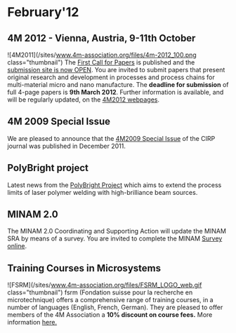 # February'12

<!--break-->
## 4M 2012 - Vienna, Austria, 9-11th October


![4M2011](/sites/www.4m-association.org/files/4m-2012_100.png class="thumbnail")
The [First Call for Papers](/conference/2012/Call-Papers-4M2012) is published and the [submission site is now OPEN](/content/Submission-Guidelines). You are invited to submit papers that present original research and development in processes and process chains for multi-material micro and nano manufacture.  The **deadline for submission** of full 4-page papers is **9th March 2012**. Further information is available, and will be regularly updated, on the [4M2012 webpages](/conference/2012). 
  
## 4M 2009 Special Issue

We are pleased to announce that the [4M2009 Special Issue](/content/Special-Issue-4M2009) of the CIRP journal was published in December 2011.   
 
## PolyBright project

Latest news from the [PolyBright Project](http://www.4m-association.org/content/PolyBright-update) which aims to extend the process limits of laser polymer welding with high-brilliance beam sources.  

## MINAM 2.0

The MINAM 2.0 Coordinating and Supporting Action will update the MINAM SRA by means of a survey. You are invited to complete the MINAM [Survey online](/content/MINAM-Survey).   

## Training Courses in Microsystems

![FSRM](/sites/www.4m-association.org/files/FSRM_LOGO_web.gif class="thumbnail")
fsrm (Fondation suisse pour la recherche en microtechnique) offers a comprehensive range of training courses, in a number of languages (English, French, German). They are pleased to offer members of the 4M Association a <b>10% discount on course fees.</b> More information [here.](/content/fsrm-training-courses)